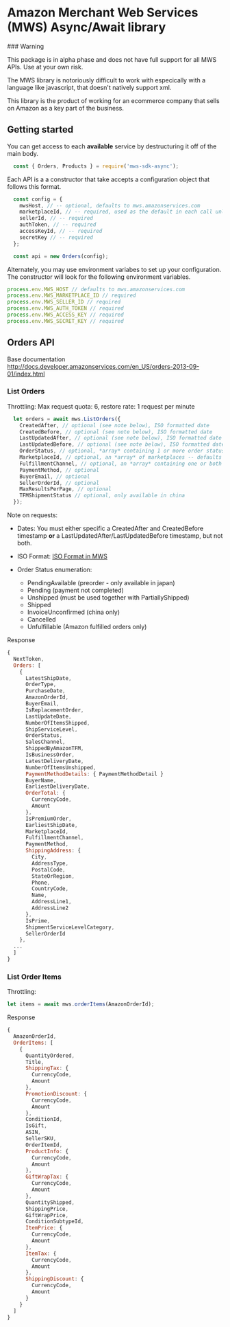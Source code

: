 # Amazon Merchant Web Services (MWS) Async/Await library

<aside class='warning'>
  ### Warning

  This package is in alpha phase and does not have full support for all MWS APIs.  Use at your own risk.
</aside>

The MWS library is notoriously difficult to work with especically with a language like javascript, that doesn't natively support xml.

This library is the product of working for an ecommerce company that sells on Amazon as a key part of the business.

## Getting started
You can get access to each **available** service by destructuring it off of the main body.

```javascript
  const { Orders, Products } = require('mws-sdk-async');
```

Each API is a a constructor that take accepts a configuration object that follows this format.

```javascript
  const config = {
    mwsHost, // -- optional, defaults to mws.amazonservices.com
    marketplaceId, // -- required, used as the default in each call unless specifically provided
    sellerId, // -- required
    authToken, // -- required
    accessKeyId, // -- required
    secretKey // -- required
  };

  const api = new Orders(config);
```

Alternately, you may use environment variabes to set up your configuration.  The constructor will look for the following environment variables.

```javascript
process.env.MWS_HOST // defaults to mws.amazonservices.com
process.env.MWS_MARKETPLACE_ID // required
process.env.MWS_SELLER_ID // required
process.env.MWS_AUTH_TOKEN // required
process.env.MWS_ACCESS_KEY // required
process.env.MWS_SECRET_KEY // required
```

## Orders API
Base documentation http://docs.developer.amazonservices.com/en_US/orders-2013-09-01/index.html

### List Orders

Throttling:  Max request quota: 6, restore rate: 1 request per minute
```javascript
  let orders = await mws.ListOrders({
    CreatedAfter, // optional (see note below), ISO formatted date
    CreatedBefore, // optional (see note below), ISO formatted date
    LastUpdatedAfter, // optional (see note below), ISO formatted date
    LastUpdatedBefore, // optional (see note below), ISO formatted date
    OrderStatus, // optional, *array* containing 1 or more order status
    MarketplaceId, // optional, an *array* of marketplaces -- defaults to the one you specified in your configuration
    FulfillmentChannel, // optional, an *array* containing one or both of: AFN (fulfilled by amazon) or MFN (fulfilled by merchant)
    PaymentMethod, // optional
    BuyerEmail, // optional
    SellerOrderId, // optional
    MaxResultsPerPage, // optional
    TFMShipmentStatus // optional, only available in china
  });
```
<aside class='notice'>
  Note on requests:
  
  * Dates:  You must either specific a CreatedAfter and CreatedBefore timestamp **or** a LastUpdatedAfter/LastUpdatedBefore timestamp, but not both.

  * ISO Format: [ISO Format in MWS](http://docs.developer.amazonservices.com/en_US/dev_guide/DG_ISO8601.html)

  * Order Status enumeration:
    * PendingAvailable (preorder - only available in japan)
    * Pending (payment not completed)
    * Unshipped (must be used together with PartiallyShipped)
    * Shipped
    * InvoiceUnconfirmed (china only)
    * Cancelled
    * Unfulfillable (Amazon fulfilled orders only)
</aside>

Response
```javascript
{
  NextToken,
  Orders: [
    {
      LatestShipDate,
      OrderType,
      PurchaseDate,
      AmazonOrderId,
      BuyerEmail,
      IsReplacementOrder,
      LastUpdateDate,
      NumberOfItemsShipped,
      ShipServiceLevel,
      OrderStatus,
      SalesChannel,
      ShippedByAmazonTFM,
      IsBusinessOrder,
      LatestDeliveryDate,
      NumberOfItemsUnshipped,
      PaymentMethodDetails: { PaymentMethodDetail }
      BuyerName,
      EarliestDeliveryDate,
      OrderTotal: {
        CurrencyCode,
        Amount
      },
      IsPremiumOrder,
      EarliestShipDate,
      MarketplaceId,
      FulfillmentChannel,
      PaymentMethod,
      ShippingAddress: {
        City,
        AddressType,
        PostalCode,
        StateOrRegion,
        Phone,
        CountryCode,
        Name,
        AddressLine1,
        AddressLine2
      },
      IsPrime,
      ShipmentServiceLevelCategory,
      SellerOrderId
    },
  ...
  ]
}
```

### List Order Items

Throttling: 

```javascript
let items = await mws.orderItems(AmazonOrderId);
```

Response
```javascript
{
  AmazonOrderId,
  OrderItems: [
    {
      QuantityOrdered,
      Title,
      ShippingTax: {
        CurrencyCode,
        Amount
      },
      PromotionDiscount: {
        CurrencyCode,
        Amount
      },
      ConditionId,
      IsGift,
      ASIN,
      SellerSKU,
      OrderItemId,
      ProductInfo: {
        CurrencyCode,
        Amount
      },
      GiftWrapTax: {
        CurrencyCode,
        Amount
      },
      QuantityShipped,
      ShippingPrice,
      GiftWrapPrice,
      ConditionSubtypeId,
      ItemPrice: {
        CurrencyCode,
        Amount
      },
      ItemTax: {
        CurrencyCode,
        Amount
      },
      ShippingDiscount: {
        CurrencyCode,
        Amount
      }
    }
  ]
}
```